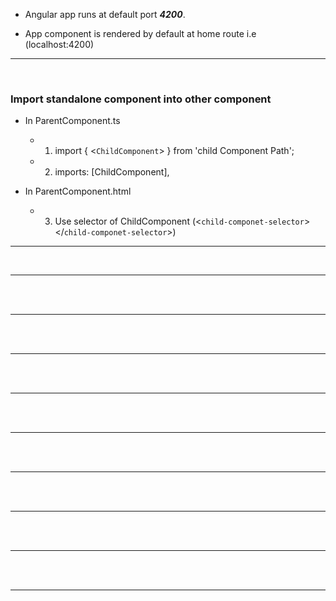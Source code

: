 * Angular app runs at default port ***4200***.

* App component is rendered by default at home route i.e (localhost:4200)
<hr><br>

### Import standalone component into other component
* In ParentComponent.ts
  * 1. import { <`ChildComponent`> } from 'child Component Path';
  * 2. imports: [ChildComponent],

* In ParentComponent.html
  * 3. Use selector of ChildComponent (<`child-componet-selector`></`child-componet-selector`>)
<hr><br>



<hr><br><br>


<hr><br><br>


<hr><br><br>


<hr><br><br>


<hr><br><br>


<hr><br><br>

<hr><br><br>

<hr><br><br>
<hr><br><br>